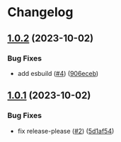 # Changelog

## [1.0.2](https://github.com/taxdown/lift/compare/v1.0.1...v1.0.2) (2023-10-02)


### Bug Fixes

* add esbuild ([#4](https://github.com/taxdown/lift/issues/4)) ([906eceb](https://github.com/taxdown/lift/commit/906eceb33f936b18d23f3586127ebf3fa8ba7133))

## [1.0.1](https://github.com/taxdown/lift/compare/v1.0.0...v1.0.1) (2023-10-02)


### Bug Fixes

* fix release-please ([#2](https://github.com/taxdown/lift/issues/2)) ([5d1af54](https://github.com/taxdown/lift/commit/5d1af54f9b9daf853e3a8a4f4d7f7927ec001bbc))
